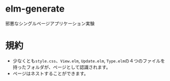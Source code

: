 # elm-generate

邪悪なシングルページアプリケーション実験

# 規約

* 少なくとも`style.css`、`View.elm`, `Update.elm`, `Type.elm`の４つのファイルを持ったフォルダが、ページとして認識されます。
* ページはネストすることができます。